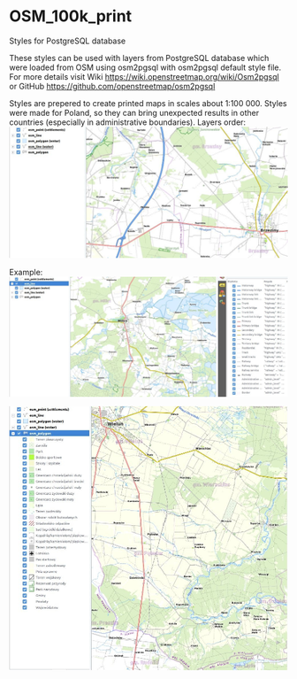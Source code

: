 # OSM_100k_print
Styles for PostgreSQL database

These styles can be used with layers from PostgreSQL database which were loaded from OSM using osm2pgsql with osm2pgsql default style file. For more details visit
Wiki https://wiki.openstreetmap.org/wiki/Osm2pgsql
or
GitHub https://github.com/openstreetmap/osm2pgsql


Styles are prepered to create printed maps in scales about 1:100 000. Styles were made for Poland, so they can bring unexpected results in other countries (especially in administrative boundaries).
Layers order:
![image](https://github.com/kartownik/QGIS_styles/blob/master/OSM_PostgreSQL_100k_print/images/layers_order1.jpg)

Example:
![image](https://github.com/kartownik/QGIS_styles/blob/master/OSM_PostgreSQL_100k_print/images/lines.jpg)


![image](https://github.com/kartownik/QGIS_styles/blob/master/OSM_PostgreSQL_100k_print/images/polygons.jpg)


